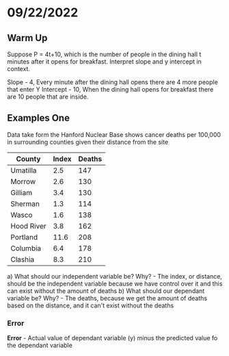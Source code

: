 # 09/22/2022

## Warm Up

Suppose P = 4t+10, which is the number of people in the dining hall t minutes after it opens for breakfast. Interpret slope and y intercept in context.

Slope - 4, Every minute after the dining hall opens there are 4 more people that enter
Y Intercept - 10, When the dining hall opens for breakfast there are 10 people that are inside.

## Examples One

Data take form the Hanford Nuclear Base shows cancer deaths per 100,000 in surrounding counties given their distance from the site

| County        | Index | Deaths |
| ------        | ----- | ------ |
| Umatilla      | 2.5   | 147    |
| Morrow        | 2.6   | 130    |
| Gilliam       | 3.4   | 130    |
| Sherman       | 1.3   | 114    |
| Wasco         | 1.6   | 138    |
| Hood River    | 3.8   | 162    |
| Portland      | 11.6  | 208    |
| Columbia      | 6.4   | 178    |
| Clashia       | 8.3   | 210    |

a) What should our independent variable be? Why?
    - The index, or distance, should be the independent variable because we have control over it and this can exist without the amount of deaths
b) What should our dependant variable be? Why?
    - The deaths, because we get the amount of deaths based on the distance, and it can't exist without the deaths

### Error
__Error__ - Actual value of dependant variable (y) minus the predicted value fo the dependant variable